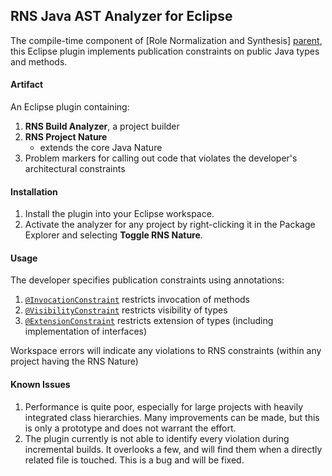 RNS Java AST Analyzer for Eclipse
---------------------------------
The compile-time component of [Role Normalization and Synthesis]
[parent], this Eclipse plugin implements publication constraints
on public Java types and methods. 

[parent]: https://github.com/byron-hawkins/org.hawkinssoftware.rns/blob/master/rns/README.md

#### Artifact

An Eclipse plugin containing:

1. **RNS Build Analyzer**, a project builder
2. **RNS Project Nature**
    * extends the core Java Nature
3. Problem markers for calling out code that violates the 
   developer's architectural constraints

#### Installation

1. Install the plugin into your Eclipse workspace.
2. Activate the analyzer for any project by right-clicking it in
   the Package Explorer and selecting **Toggle RNS Nature**.

#### Usage

The developer specifies publication constraints using annotations:

1. <code>[@InvocationConstraint]</code> restricts invocation of 
   methods
2. <code>[@VisibilityConstraint]</code> restricts visibility of 
   types
3. <code>[@ExtensionConstraint]</code> restricts extension of 
   types (including implementation of interfaces)

Workspace errors will indicate any violations to RNS constraints 
(within any project having the RNS Nature)

[@InvocationConstraint]: https://github.com/byron-hawkins/org.hawkinssoftware.rns-core/blob/master/rns-core/src/main/java/org/hawkinssoftware/rns/core/publication/InvocationConstraint.java
[@VisibilityConstraint]: https://github.com/byron-hawkins/org.hawkinssoftware.rns-core/blob/master/rns-core/src/main/java/org/hawkinssoftware/rns/core/publication/VisibilityConstraint.java
[@ExtensionConstraint]: https://github.com/byron-hawkins/org.hawkinssoftware.rns-core/blob/master/rns-core/src/main/java/org/hawkinssoftware/rns/core/publication/ExtensionConstraint.java

#### Known Issues

1. Performance is quite poor, especially for large projects with
   heavily integrated class hierarchies. Many improvements can be
   made, but this is only a prototype and does not warrant the 
   effort.
2. The plugin currently is not able to identify every violation 
   during incremental builds. It overlooks a few, and will find 
   them when a directly related file is touched. This is a bug and 
   will be fixed.

